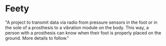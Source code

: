 # Feety
"A project to transmit data via radio from pressure sensors in the foot or in the sole
of a prosthesis to a vibration module on the body. This way, a person with a prosthesis
can know when their foot is properly placed on the ground. More details to follow."
